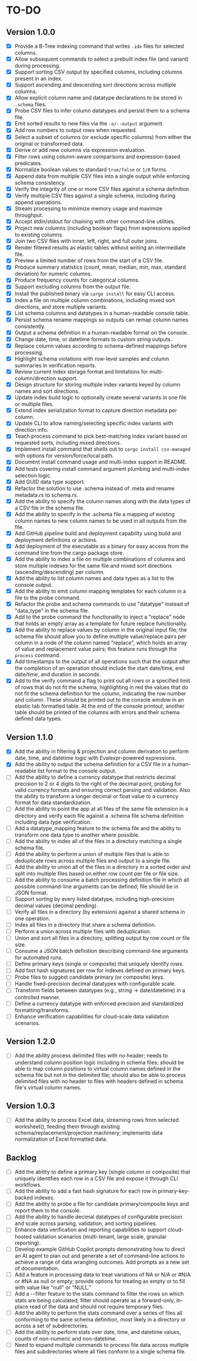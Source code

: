 # TO-DO

## Version 1.0.0

- [x] Provide a B-Tree indexing command that writes `.idx` files for selected columns.
- [x] Allow subsequent commands to select a prebuilt index file (and variant) during processing.
- [x] Support sorting CSV output by specified columns, including columns present in an index.
- [x] Support ascending and descending sort directions across multiple columns.
- [x] Allow explicit column name and datatype declarations to be stored in `.schema` files.
- [x] Probe CSV files to infer column datatypes and persist them to a schema file.
- [x] Emit sorted results to new files via the `-o/--output` argument.
- [x] Add row numbers to output rows when requested.
- [x] Select a subset of columns (or exclude specific columns) from either the original or transformed data.
- [x] Derive or add new columns via expression evaluation.
- [x] Filter rows using column-aware comparisons and expression-based predicates.
- [x] Normalize boolean values to standard `true/false` or `1/0` forms.
- [x] Append data from multiple CSV files into a single output while enforcing schema consistency.
- [x] Verify the integrity of one or more CSV files against a schema definition.
- [x] Verify multiple CSV files against a single schema, including during append operations.
- [x] Stream processing to minimize memory usage and maximize throughput.
- [x] Accept stdin/stdout for chaining with other command-line utilities.
- [x] Project new columns (including boolean flags) from expressions applied to existing columns.
- [x] Join two CSV files with inner, left, right, and full outer joins.
- [x] Render filtered results as elastic tables without writing an intermediate file.
- [x] Preview a limited number of rows from the start of a CSV file.
- [x] Produce summary statistics (count, mean, median, min, max, standard deviation) for numeric columns.
- [x] Produce frequency counts for categorical columns.
- [x] Support excluding columns from the output file.
- [x] Install the published binary via `cargo install` for easy CLI access.
- [x] Index a file on multiple column combinations, including mixed sort directions, and store multiple variants.
- [x] List schema columns and datatypes in a human-readable console table.
- [x] Persist schema rename mappings so outputs can remap column names consistently.
- [x] Output a schema definition in a human-readable format on the console.
- [x] Change date, time, or datetime formats to custom string outputs.
- [x] Replace column values according to schema-defined mappings before processing.
- [x] Highlight schema violations with row-level samples and column summaries in verification reports.
- [x] Review current index storage format and limitations for multi-column/direction support.
- [x] Design structure for storing multiple index variants keyed by column names and sort directions.
- [x] Update index build logic to optionally create several variants in one file or multiple files.
- [x] Extend index serialization format to capture direction metadata per column.
- [x] Update CLI to allow naming/selecting specific index variants with direction info.
- [x] Teach process command to pick best-matching index variant based on requested sorts, including mixed directions.
- [x] Implement install command that shells out to `cargo install csv-managed` with options for version/force/local path.
- [x] Document install command usage and multi-index support in README.
- [x] Add tests covering install command argument plumbing and multi-index selection logic.
- [x] Add GUID data type support.
- [x] Refactor the solution to use .schema instead of .meta and rename metadata.rs to schema.rs.
- [x] Add the ability to specify the column names along with the data types of a CSV file in the schema file.
- [x] Add the ability to specify in the .schema file a mapping of existing column names to new column names to be used in all outputs from the file.
- [x] Add GitHub pipeline build and deployment capability using build and deployment definitions or actions.
- [x] Add deployment of the executable as a binary for easy access from the command line from the cargo package store.
- [x] Add the ability to index a file on multiple combinations of columns and store multiple indexes for the same file and mixed sort directions (ascending/descending) per column.
- [x] Add the ability to list column names and data types as a list to the console output.
- [x] Add the ability to emit column mapping templates for each column in a file to the probe command.
- [x] Refactor the probe and schema commands to use "datatype" instead of "data_type" in the schema file.
- [x] Add to the probe command the functionality to inject a "replace" node that holds an empty array as a template for future replace functionality.
- [x] Add the ability to replace values by column in the original input file; the schema file should allow you to define multiple value/replace pairs per column in a node of the column named "replace", which holds an array of value and replacement value pairs; this feature runs through the `process` command.
- [x] Add timestamps to the output of all operations such that the output after the completion of an operation should include the start date/time, end date/time, and duration in seconds.
- [x] Add to the verify command a flag to print out all rows or a specified limit of rows that do not fit the schema, highlighting in red the values that do not fit the schema definition for the column, indicating the row number and column.  These should be printed out to the console window in an elastic tab formatted table.  At the end of the console printout, another table should be printed of the columns with errors and their schema defined data types.

## Version 1.1.0

- [x] Add the ability in filtering & projection and column derivation to perform date, time, and datetime logic with Evalexpr-powered expressions.
- [x] Add the ability to output the schema definition for a CSV file in a human-readable list format to the console output.
- [ ] Add the ability to define a currency datatype that restricts decimal precision to 2 or 4 digits to the right of the decimal point, probing for valid currency formats and ensuring correct parsing and validation.  Also the ability to transform a longer decimal or float value to a currency format for data standardization.
- [ ] Add the ability to point the app at all files of the same file extension in a directory and verify each file against a .schema file schema definition including data type verification.
- [ ] Add a datatype_mapping feature to the schema file and the ability to transform one data type to another where possible.
- [ ] Add the ability to index all of the files in a directory matching a single schema file.
- [ ] Add the ability to perform a union of multiple files that is able to deduplicate rows across multiple files and output to a single file.
- [ ] Add the ability to union all of the files in a directory in a sorted order and split into multiple files based on either row count per file or file size.
- [ ] Add the ability to consume a batch processing definition file in which all possible command-line arguments can be defined; file should be in JSON format.
- [ ] Support sorting by every listed datatype, including high-precision decimal values (decimal pending).
- [ ] Verify all files in a directory (by extension) against a shared schema in one operation.
- [ ] Index all files in a directory that share a schema definition.
- [ ] Perform a union across multiple files with deduplication.
- [ ] Union and sort all files in a directory, splitting output by row count or file size.
- [ ] Consume a JSON batch definition describing command-line arguments for automated runs.
- [ ] Define primary keys (single or composite) that uniquely identify rows.
- [ ] Add fast hash signatures per row for indexes defined on primary keys.
- [ ] Probe files to suggest candidate primary (or composite) keys.
- [ ] Handle fixed-precision decimal datatypes with configurable scale.
- [ ] Transform fields between datatypes (e.g., string → date/datetime) in a controlled manner.
- [ ] Define a currency datatype with enforced precision and standardized formatting/transforms.
- [ ] Enhance verification capabilities for cloud-scale data validation scenarios.

## Version 1.2.0

- [ ] Add the ability process delimited files with no header; needs to understand column position logic including in schema files; should be able to map column positions to virtual column names defined in the schema file but not in the delimited file; should also be able to process delimited files with no header to files with headers defined in schema file's virtual column names.

## Version 1.0.3

- [ ] Add the ability to process Excel data, streaming rows from selected worksheet(), feeding them through existing schema/replacement/projection machinery; implements data normalization of Excel formatted data.

## Backlog

- [ ] Add the ability to define a primary key (single column or composite) that uniquely identifies each row in a CSV file and expose it through CLI workflows.
- [ ] Add the ability to add a fast hash signature for each row in primary-key-backed indexes.
- [ ] Add the ability to probe a file for candidate primary/composite keys and report them to the console.
- [ ] Add the ability to handle decimal datatypes of configurable precision and scale across parsing, validation, and sorting pipelines.
- [ ] Enhance data verification and reporting capabilities to support cloud-hosted validation scenarios (multi-tenant, large scale, granular reporting).
- [ ] Develop example GitHub Copilot prompts demonstrating how to direct an AI agent to plan out and generate a set of command-line actions to achieve a range of data wrangling outcomes.  Add prompts as a new set of documentation.
- [ ] Add a feature in processing data to treat variations of NA or N/A or #N/A or #NA as null or empty; provide options for treating as empty or to fill with value like "null" or "NULL."
- [ ] Add a --filter feature to the stats command to filter the rows on which stats are being calculated; filter should operate as a forward-only, in-place read of the data and should not require temporary files.
- [ ] Add the ability to perform the stats command over a series of files all conforming to the same schema definition, most likely in a directory or across a set of subdirectories.
- [ ] Add the ability to perform stats over date, time, and datetime values, counts of non-numeric and non-datetime.
- [ ] Need to expand multiple commands to process file data across multiple files and subdirectories where all files conform to a single schema file.

